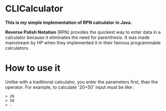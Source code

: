 # CLICalculator
**This is my simple implementation of RPN calculator in Java.**

**Reverse Polish Notation** (RPN) provides the quickest way to enter data in a calculator because it eliminates the need for parenthesis. It was made mainstream by HP when they implemented it in their famous programmable calculators.

# How to use it
Unlike with a traditional calculator, you enter the parameters first, than the operator. For example, to calculate '20+50' input must be like :
```
> 20
> 50
> -
```
